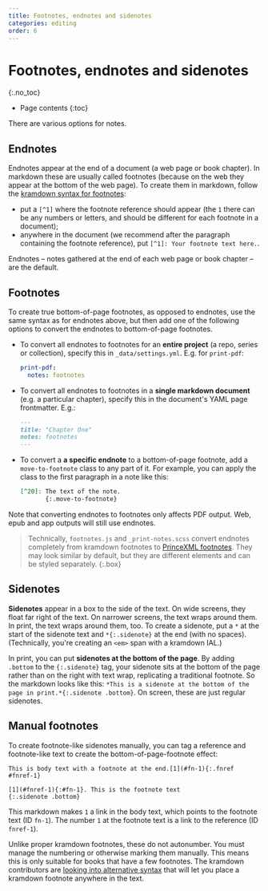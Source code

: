 ```yaml
---
title: Footnotes, endnotes and sidenotes
categories: editing
order: 6
---
```


# Footnotes, endnotes and sidenotes
{:.no_toc}

* Page contents
{:toc}

There are various options for notes.

## Endnotes

Endnotes appear at the end of a document (a web page or book chapter). In markdown these are usually called footnotes (because on the web they appear at the bottom of the web page). To create them in markdown, follow the [kramdown syntax for footnotes](https://kramdown.gettalong.org/syntax.html#footnotes):

*	put a `[^1]` where the footnote reference should appear (the `1` there can be any numbers or letters, and should be different for each footnote in a document);
*	anywhere in the document (we recommend after the paragraph containing the footnote reference), put `[^1]: Your footnote text here.`.

Endnotes – notes gathered at the end of each web page or book chapter – are the default.

## Footnotes

To create true bottom-of-page footnotes, as opposed to endnotes, use the same syntax as for endnotes above, but then add one of the following options to convert the endnotes to bottom-of-page footnotes.

- To convert all endnotes to footnotes for an **entire project** (a repo, series or collection), specify this in `_data/settings.yml`. E.g. for `print-pdf`:

  ```yaml
  print-pdf:
    notes: footnotes
  ```

- To convert all endnotes to footnotes in a **single markdown document** (e.g. a particular chapter), specify this in the document's YAML page frontmatter. E.g.:

   ``` md
   ---
   title: "Chapter One"
   notes: footnotes
   ---
   ```

- To convert a **a specific endnote** to a bottom-of-page footnote, add a `move-to-footnote` class to any part of it. For example, you can apply the class to the first paragraph in a note like this:

  ``` md
  [^20]: The text of the note.
         {:.move-to-footnote}
  ```

Note that converting endnotes to footnotes only affects PDF output. Web, epub and app outputs will still use endnotes.

> Technically, `footnotes.js` and `_print-notes.scss` convert endnotes completely from kramdown footnotes to [PrinceXML footnotes](https://www.princexml.com/doc-prince/#footnotes). They may look similar by default, but they are different elements and can be styled separately.
{:.box}

## Sidenotes

**Sidenotes** appear in a box to the side of the text. On wide screens, they float far right of the text. On narrower screens, the text wraps around them. In print, the text wraps around them, too. To create a sidenote, put a `*` at the start of the sidenote text and `*{:.sidenote}` at the end (with no spaces). (Technically, you're creating an `<em>` span with a kramdown IAL.)

In print, you can put **sidenotes at the bottom of the page**. By adding `.bottom` to the `{:.sidenote}` tag, your sidenote sits at the bottom of the page rather than on the right with text wrap, replicating a traditional footnote. So the markdown looks like this: `*This is a sidenote at the bottom of the page in print.*{:.sidenote .bottom}`. On screen, these are just regular sidenotes.

## Manual footnotes

To create footnote-like sidenotes manually, you can tag a reference and footnote-like text to create the bottom-of-page-footnote effect:

~~~
This is body text with a footnote at the end.[1](#fn-1){:.fnref #fnref-1}

[1](#fnref-1){:#fn-1}. This is the footnote text
{:.sidenote .bottom}
~~~

This markdown makes `1` a link in the body text, which points to the footnote text (ID `fn-1`). The number `1` at the footnote text is a link to the reference (ID `fnref-1`).

Unlike proper kramdown footnotes, these do not autonumber. You must manage the numbering or otherwise marking them manually. This means this is only suitable for books that have a few footnotes. The kramdown contributors are [looking into alternative syntax](https://github.com/gettalong/kramdown/issues/208) that will let you place a kramdown footnote anywhere in the text.
